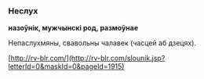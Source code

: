 ### Неслух
**назоўнік, мужчынскі род, размоўнае**

Непаслухмяны, свавольны чалавек (часцей аб дзецях).

<a rel="author">[http://rv-blr.com/](http://rv-blr.com/slounik.jsp?letterId=0&maskId=0&pageId=1915)</a>
